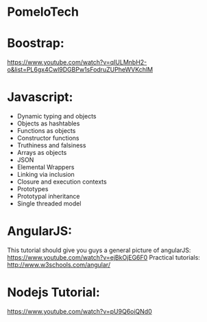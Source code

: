# PomeloTech

# Boostrap:
https://www.youtube.com/watch?v=qIULMnbH2-o&list=PL6gx4Cwl9DGBPw1sFodruZUPheWVKchlM

# Javascript:
- Dynamic typing and objects
- Objects as hashtables
- Functions as objects
- Constructor functions
- Truthiness and falsiness
- Arrays as objects
- JSON
- Elemental Wrappers
- Linking via inclusion
- Closure and execution contexts
- Prototypes
- Prototypal inheritance
- Single threaded model

# AngularJS:
This tutorial should give you guys a general picture of angularJS:
https://www.youtube.com/watch?v=ejBkOjEG6F0
Practical tutorials:
http://www.w3schools.com/angular/

# Nodejs Tutorial:
https://www.youtube.com/watch?v=pU9Q6oiQNd0
